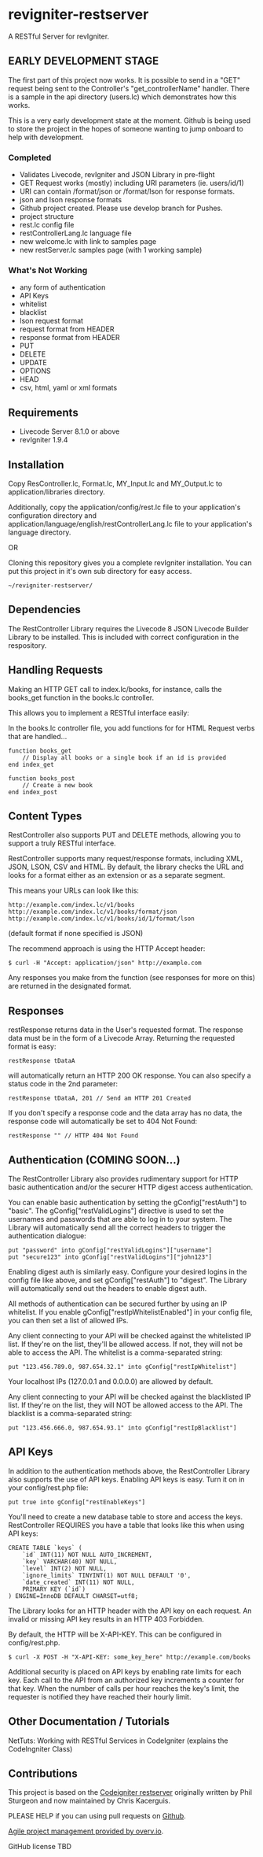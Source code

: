 # revigniter-restserver
A RESTful Server for revIgniter.

## EARLY DEVELOPMENT STAGE
The first part of this project now works. It is possible to send in a "GET" request being sent to the Controller's "get_controllerName" handler. There is a sample in the api directory (users.lc) which demonstrates how this works.

This is a very early development state at the moment. Github is being used to store the project in the hopes of someone wanting to jump onboard to help with development.

### Completed
- Validates Livecode, revIgniter and JSON Library in pre-flight
- GET Request works (mostly) including URI parameters (ie. users/id/1)
- URI can contain /format/json or /format/lson for response formats.
- json and lson response formats
- Github project created. Please use develop branch for Pushes.
- project structure
- rest.lc config file
- restControllerLang.lc language file
- new welcome.lc with link to samples page
- new restServer.lc samples page (with 1 working sample)

### What's Not Working
- any form of authentication
- API Keys
- whitelist
- blacklist
- lson request format
- request format from HEADER
- response format from HEADER
- PUT
- DELETE
- UPDATE
- OPTIONS
- HEAD
- csv, html, yaml or xml formats

## Requirements
  * Livecode Server 8.1.0 or above
  * revIgniter 1.9.4


## Installation

Copy ResController.lc, Format.lc, MY_Input.lc and MY_Output.lc to application/libraries directory.

Additionally, copy the application/config/rest.lc file to your application's configuration directory and application/language/english/restControllerLang.lc file to your application's language directory.

OR

Cloning this repository gives you a complete revIgniter installation. You can put this project in it's own sub directory for easy access.
```
~/revigniter-restserver/
```

## Dependencies

The RestController Library requires the Livecode 8 JSON Livecode Builder Library to be installed. This is included with correct configuration in the respository.

## Handling Requests

Making an HTTP GET call to index.lc/books, for instance, calls the books_get function in the books.lc controller.

This allows you to implement a RESTful interface easily:

In the books.lc controller file, you add functions for for HTML Request verbs that are handled...

```
function books_get
    // Display all books or a single book if an id is provided
end index_get

function books_post
    // Create a new book
end index_post
```

## Content Types
RestController also supports PUT and DELETE methods, allowing you to support a truly RESTful interface.

RestController supports many request/response formats, including XML, JSON, LSON, CSV and HTML. By default, the library checks the URL and looks for a format either as an extension or as a separate segment.

This means your URLs can look like this:

```
http://example.com/index.lc/v1/books
http://example.com/index.lc/v1/books/format/json
http://example.com/index.lc/v1/books/id/1/format/lson
```
(default format if none specified is JSON)


The recommend approach is using the HTTP Accept header:

```
$ curl -H "Accept: application/json" http://example.com
```
Any responses you make from the function (see responses for more on this) are returned in the designated format.

## Responses

restResponse returns data in the User's requested format. The response data must be in the form of a Livecode Array. Returning the requested format is easy:

```
restResponse tDataA
```
will automatically return an HTTP 200 OK response. You can also specify a status code in the 2nd parameter:
```
restResponse tDataA, 201 // Send am HTTP 201 Created
```
If you don't specify a response code and the data array has no data, the response code will automatically be set to 404 Not Found:
```
restResponse "" // HTTP 404 Not Found
```





## Authentication (COMING SOON...)

The RestController Library also provides rudimentary support for HTTP basic authentication and/or the securer HTTP digest access authentication.

You can enable basic authentication by setting the gConfig["restAuth"] to "basic". The gConfig["restValidLogins"] directive is used to set the usernames and passwords that are able to log in to your system. The Library will automatically send all the correct headers to trigger the authentication dialogue:
```
put "password" into gConfig["restValidLogins"]["username"]
put "secure123" into gConfig["restValidLogins"]["john123"]
```
Enabling digest auth is similarly easy. Configure your desired logins in the config file like above, and set gConfig["restAuth"] to "digest". The Library will automatically send out the headers to enable digest auth.

All methods of authentication can be secured further by using an IP whitelist. If you enable gConfig["restIpWhitelistEnabled"] in your config file, you can then set a list of allowed IPs.

Any client connecting to your API will be checked against the whitelisted IP list. If they're on the list, they'll be allowed access. If not, they will not be able to access the API. The whitelist is a comma-separated string:
```
put "123.456.789.0, 987.654.32.1" into gConfig["restIpWhitelist"]
```
Your localhost IPs (127.0.0.1 and 0.0.0.0) are allowed by default.

Any client connecting to your API will be checked against the blacklisted IP list. If they're on the list, they will NOT be allowed access to the API. The blacklist is a comma-separated string:
```
put "123.456.666.0, 987.654.93.1" into gConfig["restIpBlacklist"]
```

## API Keys

In addition to the authentication methods above, the RestController Library also supports the use of API keys. Enabling API keys is easy. Turn it on in your config/rest.php file:
```
put true into gConfig["restEnableKeys"]
```
You'll need to create a new database table to store and access the keys. RestController REQUIRES you have a table that looks like this when using API keys:
```
CREATE TABLE `keys` (
    `id` INT(11) NOT NULL AUTO_INCREMENT,
    `key` VARCHAR(40) NOT NULL,
    `level` INT(2) NOT NULL,
    `ignore_limits` TINYINT(1) NOT NULL DEFAULT '0',
    `date_created` INT(11) NOT NULL,
    PRIMARY KEY (`id`)
) ENGINE=InnoDB DEFAULT CHARSET=utf8;
```
The Library looks for an HTTP header with the API key on each request. An invalid or missing API key results in an HTTP 403 Forbidden.

By default, the HTTP will be X-API-KEY. This can be configured in config/rest.php.
```
$ curl -X POST -H "X-API-KEY: some_key_here" http://example.com/books
```

Additional security is placed on API keys by enabling rate limits for each key. Each call to the API from an authorized key increments a counter for that key. When the number of calls per hour reaches the key's limit, the requester is notified they have reached their hourly limit.

## Other Documentation / Tutorials

NetTuts: Working with RESTful Services in CodeIgniter (explains the CodeIngniter Class)

## Contributions

This project is based on the [Codeigniter restserver](https://github.com/chriskacerguis/codeigniter-restserver) originally written by Phil Sturgeon and now maintained by Chris Kacerguis.

PLEASE HELP if you can using pull requests on [Github](https://github.com/bhall2001/revigniter-restserver).

[Agile project management provided by overv.io](https://overv.io/bhall2001/revigniter-restserver/).

GitHub license
TBD

